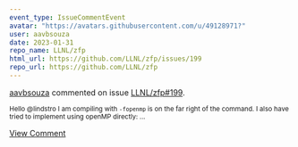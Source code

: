 ```yaml
---
event_type: IssueCommentEvent
avatar: "https://avatars.githubusercontent.com/u/49128971?"
user: aavbsouza
date: 2023-01-31
repo_name: LLNL/zfp
html_url: https://github.com/LLNL/zfp/issues/199
repo_url: https://github.com/LLNL/zfp
---
```


<a href='https://github.com/aavbsouza' target='_blank'>aavbsouza</a> commented on issue <a href='https://github.com/LLNL/zfp/issues/199' target='_blank'>LLNL/zfp#199</a>.

<small>Hello @lindstro I am compiling with `-fopenmp` is on the far right of the command. I also have tried to implement using openMP directly:...</small>

<a href='https://github.com/LLNL/zfp/issues/199' target='_blank'>View Comment</a>